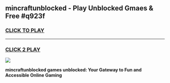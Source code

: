 
## mincraftunblocked - Play Unblocked Gmaes & Free #q923f
<h3>
<a href="https://news.freeplayer.one?title=mincraftunblocked&ref=27F">CLICK TO PLAY</a></h3>
<hr>

<h3>
<a href="https://news.freeplayer.one?title=mincraftunblocked&ref=27F">CLICK 2 PLAY</a>
  
</h3>

<a href="https://news.freeplayer.one?title=mincraftunblocked&ref=27F/"><img src="https://clearcache.store/games.png"></a>


**mincraftunblocked games unblocked: Your Gateway to Fun and Accessible Online Gaming**
